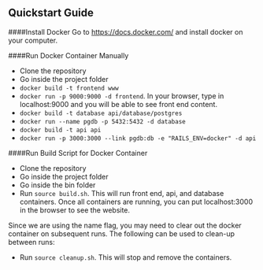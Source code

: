 ## Quickstart Guide
####Install Docker
Go to https://docs.docker.com/ and install docker on your computer.

####Run Docker Container Manually
* Clone the repository
* Go inside the project folder
* `docker build -t frontend www`
* `docker run -p 9000:9000 -d frontend`. In your browser, type in localhost:9000 and you will be able to see front end content. 
* `docker build -t database api/database/postgres`
* `docker run --name pgdb -p 5432:5432 -d database`
* `docker build -t api api`
* `docker run -p 3000:3000 --link pgdb:db -e "RAILS_ENV=docker" -d api`<br>


####Run Build Script for Docker Container
* Clone the repository
* Go inside the project folder
* Go inside the bin folder
* Run `source build.sh`. This will run front end, api, and database containers. Once all containers are running, you can put localhost:3000 in the browser to see the website. 

Since we are using the name flag, you may need to clear out the docker container on subsequent runs.  The following can be used to clean-up between runs:
* Run `source cleanup.sh`. This will stop and remove the containers.

